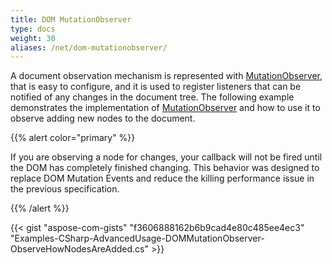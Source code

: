```yaml
---
title: DOM MutationObserver
type: docs
weight: 30
aliases: /net/dom-mutationobserver/
---
```


A document observation mechanism is represented with [MutationObserver](https://reference.aspose.com/html/net/aspose.html.dom.mutations/mutationobserver), that is easy to configure, and it is used to register listeners that can be notified of any changes in the document tree. The following example demonstrates the implementation of [MutationObserver](https://reference.aspose.com/html/net/aspose.html.dom.mutations/mutationobserver) and how to use it to observe adding new nodes to the document.

{{% alert color="primary" %}} 

If you are observing a node for changes, your callback will not be fired until the DOM has completely finished changing. This behavior was designed to replace DOM Mutation Events and reduce the killing performance issue in the previous specification.

{{% /alert %}} 

{{< gist "aspose-com-gists" "f3606888162b6b9cad4e80c485ee4ec3" "Examples-CSharp-AdvancedUsage-DOMMutationObserver-ObserveHowNodesAreAdded.cs" >}}
